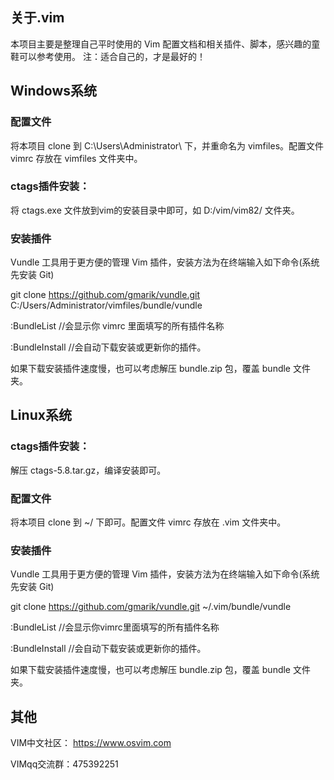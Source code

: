 ## 关于.vim
本项目主要是整理自己平时使用的 Vim 配置文档和相关插件、脚本，感兴趣的童鞋可以参考使用。
注：适合自己的，才是最好的！

## Windows系统

### 配置文件
将本项目 clone 到 C:\Users\Administrator\ 下，并重命名为 vimfiles。配置文件 vimrc 存放在 vimfiles 文件夹中。

### ctags插件安装：
将 ctags.exe 文件放到vim的安装目录中即可，如 D:/vim/vim82/ 文件夹。

### 安装插件
Vundle 工具用于更方便的管理 Vim 插件，安装方法为在终端输入如下命令(系统先安装 Git)

git clone https://github.com/gmarik/vundle.git C:/Users/Administrator/vimfiles/bundle/vundle

:BundleList     //会显示你 vimrc 里面填写的所有插件名称

:BundleInstall  //会自动下载安装或更新你的插件。

如果下载安装插件速度慢，也可以考虑解压 bundle.zip 包，覆盖 bundle 文件夹。

## Linux系统
### ctags插件安装：
解压 ctags-5.8.tar.gz，编译安装即可。

### 配置文件
将本项目 clone 到 ~/ 下即可。配置文件 vimrc 存放在 .vim 文件夹中。

### 安装插件
Vundle 工具用于更方便的管理 Vim 插件，安装方法为在终端输入如下命令(系统先安装 Git)

git clone https://github.com/gmarik/vundle.git ~/.vim/bundle/vundle

:BundleList     //会显示你vimrc里面填写的所有插件名称

:BundleInstall  //会自动下载安装或更新你的插件。

如果下载安装插件速度慢，也可以考虑解压 bundle.zip 包，覆盖 bundle 文件夹。

## 其他
VIM中文社区： https://www.osvim.com

VIMqq交流群：475392251
